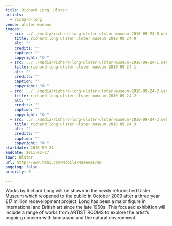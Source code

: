 ```yaml
---
title: Richard Long, Ulster
artists:
  - richard-long
venue: ulster-museum
images:
  - src: ../../media/richard-long-ulster-ulster-museum-2010-09-24-0.webp
    title: richard long ulster ulster museum 2010 09 24 0
    alt: ""
    credits: ""
    caption: ""
    copyright: "© "
  - src: ../../media/richard-long-ulster-ulster-museum-2010-09-24-1.webp
    title: richard long ulster ulster museum 2010 09 24 1
    alt: ""
    credits: ""
    caption: ""
    copyright: "© "
  - src: ../../media/richard-long-ulster-ulster-museum-2010-09-24-2.webp
    title: richard long ulster ulster museum 2010 09 24 2
    alt: ""
    credits: ""
    caption: ""
    copyright: "© "
  - src: ../../media/richard-long-ulster-ulster-museum-2010-09-24-3.webp
    title: richard long ulster ulster museum 2010 09 24 3
    alt: ""
    credits: ""
    caption: ""
    copyright: "© "
startdate: 2010-09-24
enddate: 2011-02-27
town: Ulster
url: http://www.nmni.com/Mobile/Museums/um
ongoing: false
priority: 0

---
```


Works by Richard Long will be shown in the newly refurbished Ulster Museum which reopened to the public in October 2009 after a three year £17 million redevelopment project. Long has been a major figure in international and British art since the late 1960s. This focused exhibition will include a range of works from ARTIST ROOMS to explore the artist’s ongoing concern with landscape and the natural environment.